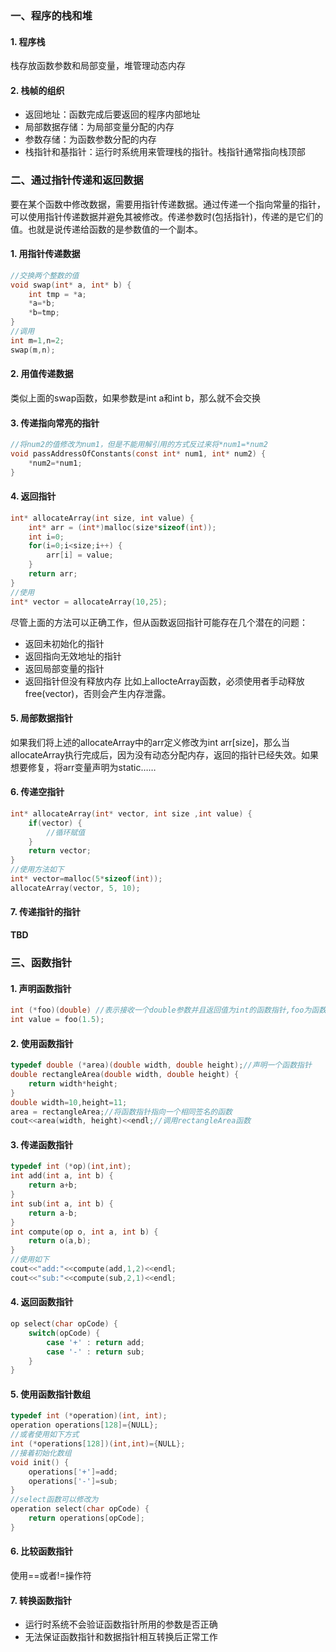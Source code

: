 ### 一、程序的栈和堆
#### 1. 程序栈
栈存放函数参数和局部变量，堆管理动态内存
#### 2. 栈帧的组织
- 返回地址：函数完成后要返回的程序内部地址
- 局部数据存储：为局部变量分配的内存
- 参数存储：为函数参数分配的内存
- 栈指针和基指针：运行时系统用来管理栈的指针。栈指针通常指向栈顶部

### 二、通过指针传递和返回数据
要在某个函数中修改数据，需要用指针传递数据。通过传递一个指向常量的指针，可以使用指针传递数据并避免其被修改。传递参数时(包括指针)，传递的是它们的值。也就是说传递给函数的是参数值的一个副本。
#### 1. 用指针传递数据
```C
//交换两个整数的值
void swap(int* a, int* b) {
    int tmp = *a;
    *a=*b;
    *b=tmp;
}
//调用
int m=1,n=2;
swap(m,n);
```
#### 2. 用值传递数据
类似上面的swap函数，如果参数是int a和int b，那么就不会交换
#### 3. 传递指向常亮的指针
```C
//将num2的值修改为num1，但是不能用解引用的方式反过来将*num1=*num2
void passAddressOfConstants(const int* num1, int* num2) {
    *num2=*num1;
}
```
#### 4. 返回指针
```C
int* allocateArray(int size, int value) {
    int* arr = (int*)malloc(size*sizeof(int));
    int i=0;
    for(i=0;i<size;i++) {
        arr[i] = value;
    }
    return arr;
}
//使用
int* vector = allocateArray(10,25);
```
尽管上面的方法可以正确工作，但从函数返回指针可能存在几个潜在的问题：
- 返回未初始化的指针
- 返回指向无效地址的指针
- 返回局部变量的指针
- 返回指针但没有释放内存
比如上allocteArray函数，必须使用者手动释放free(vector)，否则会产生内存泄露。
#### 5. 局部数据指针
如果我们将上述的allocateArray中的arr定义修改为int arr[size]，那么当allocateArray执行完成后，因为没有动态分配内存，返回的指针已经失效。如果想要修复，将arr变量声明为static……
#### 6. 传递空指针
```C
int* allocateArray(int* vector, int size ,int value) {
    if(vector) {
        //循环赋值
    }
    return vector;
}
//使用方法如下
int* vector=malloc(5*sizeof(int));
allocateArray(vector, 5, 10);
```
#### 7. 传递指针的指针
**TBD**

### 三、函数指针
#### 1. 声明函数指针
```C
int (*foo)(double) //表示接收一个double参数并且返回值为int的函数指针,foo为函数指针的名字，用在调用上
int value = foo(1.5);
```
#### 2. 使用函数指针
```C
typedef double (*area)(double width, double height);//声明一个函数指针
double rectangleArea(double width, double height) {
    return width*height;
}
double width=10,height=11;
area = rectangleArea;//将函数指针指向一个相同签名的函数
cout<<area(width, height)<<endl;//调用rectangleArea函数
```
#### 3. 传递函数指针
```C
typedef int (*op)(int,int);
int add(int a, int b) {
    return a+b;
}
int sub(int a, int b) {
    return a-b;
}
int compute(op o, int a, int b) {
    return o(a,b);
}
//使用如下
cout<<"add:"<<compute(add,1,2)<<endl;
cout<<"sub:"<<compute(sub,2,1)<<endl; 
```
#### 4. 返回函数指针
```C
op select(char opCode) {
    switch(opCode) {
        case '+' : return add;
        case '-' : return sub;
    }
}
```
#### 5. 使用函数指针数组
```C
typedef int (*operation)(int, int);
operation operations[128]={NULL};
//或者使用如下方式
int (*operations[128])(int,int)={NULL};
//接着初始化数组
void init() {
    operations['+']=add;
    operations['-']=sub;
}
//select函数可以修改为
operation select(char opCode) {
    return operations[opCode];
}
```
#### 6. 比较函数指针
使用==或者!=操作符
#### 7. 转换函数指针
- 运行时系统不会验证函数指针所用的参数是否正确
- 无法保证函数指针和数据指针相互转换后正常工作